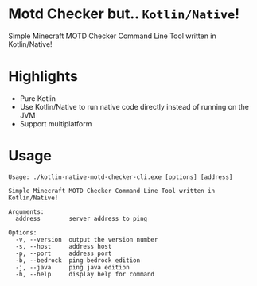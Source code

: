 # Motd Checker but.. `Kotlin/Native`!

Simple Minecraft MOTD Checker Command Line Tool written in Kotlin/Native!

# Highlights

- Pure Kotlin
- Use Kotlin/Native to run native code directly instead of running on the JVM
- Support multiplatform

# Usage

```
Usage: ./kotlin-native-motd-checker-cli.exe [options] [address]

Simple Minecraft MOTD Checker Command Line Tool written in Kotlin/Native!

Arguments:
  address        server address to ping

Options:
  -v, --version  output the version number
  -s, --host     address host
  -p, --port     address port
  -b, --bedrock  ping bedrock edition
  -j, --java     ping java edition
  -h, --help     display help for command
```
